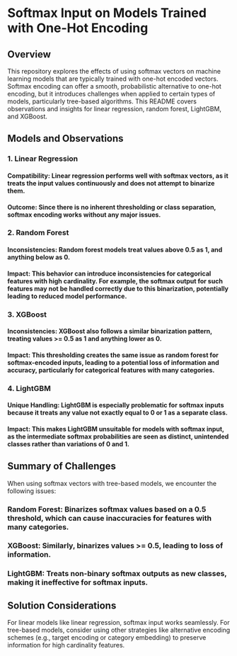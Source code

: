 # Softmax Input on Models Trained with One-Hot Encoding

## Overview
This repository explores the effects of using softmax vectors on machine learning models that are typically trained with one-hot encoded vectors. Softmax encoding can offer a smooth, probabilistic alternative to one-hot encoding, but it introduces challenges when applied to certain types of models, particularly tree-based algorithms. This README covers observations and insights for linear regression, random forest, LightGBM, and XGBoost.

## Models and Observations
### 1. Linear Regression
#### Compatibility: Linear regression performs well with softmax vectors, as it treats the input values continuously and does not attempt to binarize them.
#### Outcome: Since there is no inherent thresholding or class separation, softmax encoding works without any major issues.
### 2. Random Forest
#### Inconsistencies: Random forest models treat values above 0.5 as 1, and anything below as 0.
#### Impact: This behavior can introduce inconsistencies for categorical features with high cardinality. For example, the softmax output for such features may not be handled correctly due to this binarization, potentially leading to reduced model performance.
### 3. XGBoost
#### Inconsistencies: XGBoost also follows a similar binarization pattern, treating values >= 0.5 as 1 and anything lower as 0.
#### Impact: This thresholding creates the same issue as random forest for softmax-encoded inputs, leading to a potential loss of information and accuracy, particularly for categorical features with many categories.
### 4. LightGBM
#### Unique Handling: LightGBM is especially problematic for softmax inputs because it treats any value not exactly equal to 0 or 1 as a separate class.
#### Impact: This makes LightGBM unsuitable for models with softmax input, as the intermediate softmax probabilities are seen as distinct, unintended classes rather than variations of 0 and 1.

## Summary of Challenges
When using softmax vectors with tree-based models, we encounter the following issues:

### Random Forest: Binarizes softmax values based on a 0.5 threshold, which can cause inaccuracies for features with many categories.
### XGBoost: Similarly, binarizes values >= 0.5, leading to loss of information.
### LightGBM: Treats non-binary softmax outputs as new classes, making it ineffective for softmax inputs.

## Solution Considerations
For linear models like linear regression, softmax input works seamlessly.
For tree-based models, consider using other strategies like alternative encoding schemes (e.g., target encoding or category embedding) to preserve information for high cardinality features.
